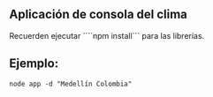 ## Aplicación de consola del clima

Recuerden ejecutar ````npm install``` para las librerías.

## Ejemplo:

```
node app -d "Medellín Colombia"
```
